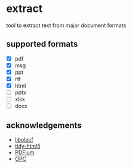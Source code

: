 # extract
tool to extract text from major document formats

## supported formats

- [x] pdf
- [x] msg
- [x] ppt
- [x] rtf
- [x] html
- [ ] pptx
- [ ] xlsx
- [ ] docx

## acknowledgements

* [libolecf](https://github.com/libyal/libolecf)
* [tidy-html5](https://github.com/htacg/tidy-html5)
* [PDFium](https://github.com/PDFium/PDFium)
* [OPC](https://github.com/freuter/libopc)
